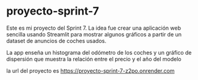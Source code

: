 # proyecto-sprint-7

Este es mi proyecto del Sprint 7. La idea fue crear una aplicación web sencilla usando Streamlit para mostrar algunos gráficos a partir de un dataset de anuncios de coches usados.

La app enseña un histograma del odómetro de los coches y un gráfico de dispersión que muestra la relación entre el precio y el año del modelo

la url del proyecto es https://proyecto-sprint-7-z2po.onrender.com
